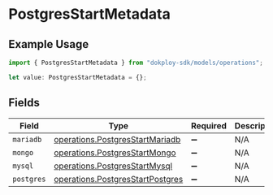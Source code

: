 # PostgresStartMetadata

## Example Usage

```typescript
import { PostgresStartMetadata } from "dokploy-sdk/models/operations";

let value: PostgresStartMetadata = {};
```

## Fields

| Field                                                                                | Type                                                                                 | Required                                                                             | Description                                                                          |
| ------------------------------------------------------------------------------------ | ------------------------------------------------------------------------------------ | ------------------------------------------------------------------------------------ | ------------------------------------------------------------------------------------ |
| `mariadb`                                                                            | [operations.PostgresStartMariadb](../../models/operations/postgresstartmariadb.md)   | :heavy_minus_sign:                                                                   | N/A                                                                                  |
| `mongo`                                                                              | [operations.PostgresStartMongo](../../models/operations/postgresstartmongo.md)       | :heavy_minus_sign:                                                                   | N/A                                                                                  |
| `mysql`                                                                              | [operations.PostgresStartMysql](../../models/operations/postgresstartmysql.md)       | :heavy_minus_sign:                                                                   | N/A                                                                                  |
| `postgres`                                                                           | [operations.PostgresStartPostgres](../../models/operations/postgresstartpostgres.md) | :heavy_minus_sign:                                                                   | N/A                                                                                  |